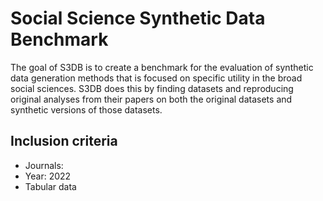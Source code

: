 # Social Science Synthetic Data Benchmark

The goal of S3DB is to create a benchmark for the evaluation of synthetic data generation methods that is focused on specific utility in the broad social sciences. S3DB does this by finding datasets and reproducing original analyses from their papers on both the original datasets and synthetic versions of those datasets.

## Inclusion criteria

- Journals: 
- Year: 2022
- Tabular data

